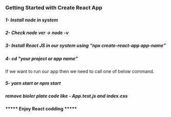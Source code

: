 ### Getting Started with Create React App

##### 1- Install node in system

##### 2- Check node ver -> node -v

##### 3- Install React JS in our system using “npx create-react-app app-name”

##### 4- cd "your project or app name"

If we want to run our app then we need to call one of below command.

##### 5- yarn start or npm start

##### remove bioler plate code like - App.test.js and index.css

#### \***\*\*\*\*** Enjoy React codding \***\*\*\*\***
